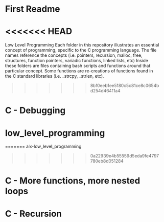 # First Readme
<<<<<<< HEAD
=======
Low Level Programming
Each folder in this repository illustrates an essential concept of programming, specific to the C programming language. 
 The file names reference the concepts (i.e. pointers, recursion, malloc, free, structures, function pointers, variadic functions, linked lists, etc) Inside these folders are files containing bash scripts and functions around that particular concept. 
 Some functions are re-creations of functions found in the C standard libraries (i.e. _strcpy, _strlen, etc).
 
>>>>>>> 8bf0eeb1ee5180c5c81ce8c0654bd254d46411a4
# C - Debugging
# low_level_programming
=======
alx-low_level_programming
>>>>>>> 0a22939e4b55559d5eda9fe4797780eb8d051284
# C - More functions, more nested loops
# C - Recursion
